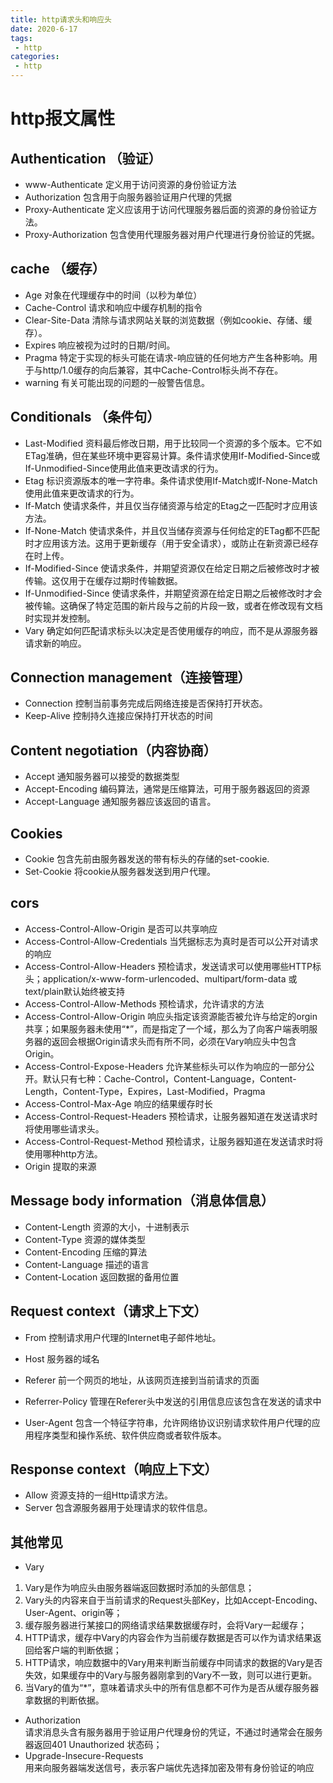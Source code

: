 ```yaml
---
title: http请求头和响应头
date: 2020-6-17
tags:
 - http
categories: 
 - http
---
```


# http报文属性

## Authentication （验证）

* www-Authenticate
定义用于访问资源的身份验证方法
* Authorization
包含用于向服务器验证用户代理的凭据
* Proxy-Authenticate
定义应该用于访问代理服务器后面的资源的身份验证方法。
* Proxy-Authorization
包含使用代理服务器对用户代理进行身份验证的凭据。

## cache （缓存）
* Age
对象在代理缓存中的时间（以秒为单位）
* Cache-Control
请求和响应中缓存机制的指令
* Clear-Site-Data
清除与请求网站关联的浏览数据（例如cookie、存储、缓存）。
* Expires
响应被视为过时的日期/时间。
* Pragma
特定于实现的标头可能在请求-响应链的任何地方产生各种影响。用于与http/1.0缓存的向后兼容，其中Cache-Control标头尚不存在。
* warning
有关可能出现的问题的一般警告信息。

## Conditionals （条件句）
* Last-Modified
资料最后修改日期，用于比较同一个资源的多个版本。它不如ETag准确，但在某些环境中更容易计算。条件请求使用If-Modified-Since或If-Unmodified-Since使用此值来更改请求的行为。
* Etag
标识资源版本的唯一字符串。条件请求使用If-Match或If-None-Match使用此值来更改请求的行为。
* If-Match
使请求条件，并且仅当存储资源与给定的Etag之一匹配时才应用该方法。
* If-None-Match
使请求条件，并且仅当储存资源与任何给定的ETag都不匹配时才应用该方法。这用于更新缓存（用于安全请求），或防止在新资源已经存在时上传。
* If-Modified-Since
使请求条件，并期望资源仅在给定日期之后被修改时才被传输。这仅用于在缓存过期时传输数据。
* If-Unmodified-Since
使请求条件，并期望资源在给定日期之后被修改时才会被传输。这确保了特定范围的新片段与之前的片段一致，或者在修改现有文档时实现并发控制。
* Vary
确定如何匹配请求标头以决定是否使用缓存的响应，而不是从源服务器请求新的响应。
## Connection management（连接管理）
* Connection
控制当前事务完成后网络连接是否保持打开状态。
* Keep-Alive
控制持久连接应保持打开状态的时间

## Content negotiation（内容协商）
* Accept
通知服务器可以接受的数据类型
* Accept-Encoding
编码算法，通常是压缩算法，可用于服务器返回的资源
* Accept-Language
通知服务器应该返回的语言。

## Cookies
* Cookie
包含先前由服务器发送的带有标头的存储的set-cookie.
* Set-Cookie
将cookie从服务器发送到用户代理。

## cors
* Access-Control-Allow-Origin
是否可以共享响应
* Access-Control-Allow-Credentials
当凭据标志为真时是否可以公开对请求的响应
* Access-Control-Allow-Headers
预检请求，发送请求可以使用哪些HTTP标头；application/x-www-form-urlencoded、multipart/form-data 或 text/plain默认始终被支持
* Access-Control-Allow-Methods
预检请求，允许请求的方法
* Access-Control-Allow-Origin
响应头指定该资源能否被允许与给定的orgin共享；如果服务器未使用“*”，而是指定了一个域，那么为了向客户端表明服务器的返回会根据Origin请求头而有所不同，必须在Vary响应头中包含Origin。
* Access-Control-Expose-Headers
允许某些标头可以作为响应的一部分公开。默认只有七种：Cache-Control，Content-Language，Content-Length，Content-Type，Expires，Last-Modified，Pragma
* Access-Control-Max-Age
响应的结果缓存时长
* Access-Control-Request-Headers
预检请求，让服务器知道在发送请求时将使用哪些请求头。
* Access-Control-Request-Method
预检请求，让服务器知道在发送请求时将使用哪种http方法。
* Origin
提取的来源

## Message body information（消息体信息）
* Content-Length
资源的大小，十进制表示
* Content-Type
资源的媒体类型
* Content-Encoding
压缩的算法
* Content-Language
描述的语言
* Content-Location
返回数据的备用位置

## Request context（请求上下文）
* From
控制请求用户代理的Internet电子邮件地址。
* Host
服务器的域名
* Referer
前一个网页的地址，从该网页连接到当前请求的页面

* Referrer-Policy
管理在Referer头中发送的引用信息应该包含在发送的请求中

* User-Agent
包含一个特征字符串，允许网络协议识别请求软件用户代理的应用程序类型和操作系统、软件供应商或者软件版本。

##  Response context（响应上下文）
* Allow
资源支持的一组Http请求方法。
* Server
包含源服务器用于处理请求的软件信息。


## 其他常见
* Vary 
1. Vary是作为响应头由服务器端返回数据时添加的头部信息；
2. Vary头的内容来自于当前请求的Request头部Key，比如Accept-Encoding、User-Agent、origin等；
3. 缓存服务器进行某接口的网络请求结果数据缓存时，会将Vary一起缓存；
4. HTTP请求，缓存中Vary的内容会作为当前缓存数据是否可以作为请求结果返回给客户端的判断依据；
5. HTTP请求，响应数据中的Vary用来判断当前缓存中同请求的数据的Vary是否失效，如果缓存中的Vary与服务器刚拿到的Vary不一致，则可以进行更新。
6. 当Vary的值为“*”，意味着请求头中的所有信息都不可作为是否从缓存服务器拿数据的判断依据。

* Authorization  
请求消息头含有服务器用于验证用户代理身份的凭证，不通过时通常会在服务器返回401 Unauthorized 状态码；
* Upgrade-Insecure-Requests  
用来向服务器端发送信号，表示客户端优先选择加密及带有身份验证的响应


